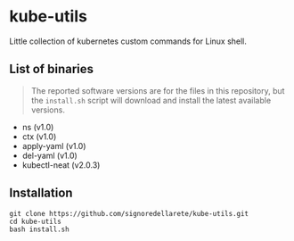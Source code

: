 # kube-utils
Little collection of kubernetes custom commands for Linux shell.

## List of binaries
> The reported software versions are for the files in this repository, but the `install.sh` script will download and install the latest available versions.

- ns (v1.0)
- ctx (v1.0)
- apply-yaml (v1.0)
- del-yaml (v1.0)
- kubectl-neat (v2.0.3)

## Installation

```
git clone https://github.com/signoredellarete/kube-utils.git
cd kube-utils
bash install.sh
```

